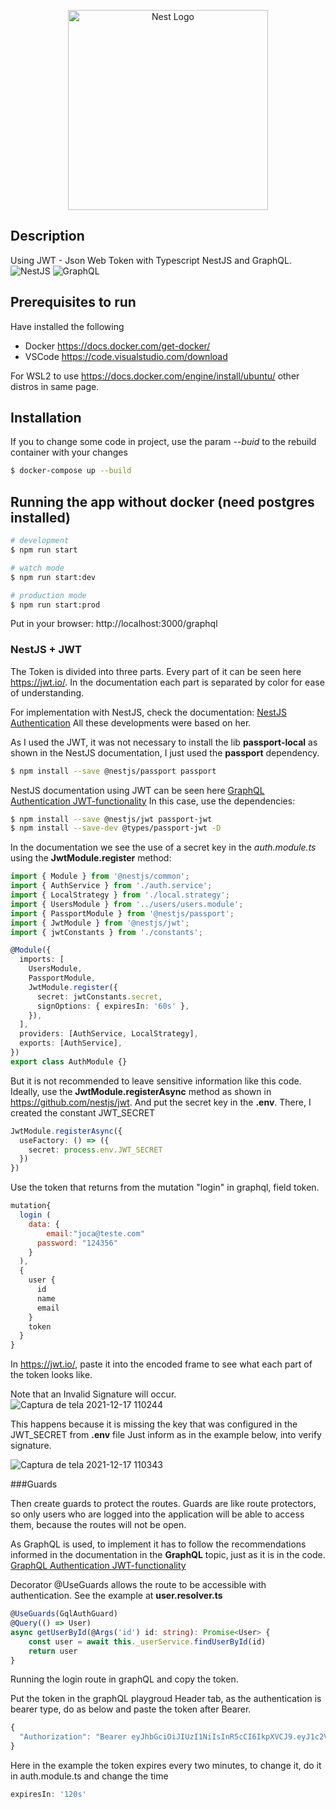 <p align="center">
  <a href="http://nestjs.com/" target="blank"><img src="https://nestjs.com/img/logo_text.svg" width="320" alt="Nest Logo" /></a>
</p>

## Description

Using JWT - Json Web Token with Typescript NestJS and GraphQL.
![NestJS](https://img.shields.io/badge/nestjs-%23E0234E.svg?style=for-the-badge&logo=nestjs&logoColor=white)
![GraphQL](https://img.shields.io/badge/-GraphQL-E10098?style=for-the-badge&logo=graphql&logoColor=white)

## Prerequisites to run

Have installed the following
- Docker https://docs.docker.com/get-docker/
- VSCode https://code.visualstudio.com/download

For WSL2 to use https://docs.docker.com/engine/install/ubuntu/ other distros in same page.

## Installation
If you to change some code in project, use the param *--buid* to the rebuild container with your changes
```bash
$ docker-compose up --build
```

## Running the app without docker (need postgres installed)

```bash
# development
$ npm run start

# watch mode
$ npm run start:dev

# production mode
$ npm run start:prod
```

Put in your browser: http://localhost:3000/graphql

### NestJS + JWT
The Token is divided into three parts. Every part of it can be seen here https://jwt.io/. In the documentation each part is separated by color for ease of understanding.

For implementation with NestJS, check the documentation: [NestJS Authentication](https://docs.nestjs.com/security/authentication)
All these developments were based on her.

As I used the JWT, it was not necessary to install the lib **passport-local** as shown in the NestJS documentation, I just used the **passport** dependency.
```bash
$ npm install --save @nestjs/passport passport
```

NestJS documentation using JWT can be seen here [GraphQL Authentication JWT-functionality](https://docs.nestjs.com/security/authentication#jwt-functionality)
In this case, use the dependencies: 
```bash
$ npm install --save @nestjs/jwt passport-jwt
$ npm install --save-dev @types/passport-jwt -D
```

In the documentation we see the use of a secret key in the *auth.module.ts* using the **JwtModule.register** method:
```typescript
import { Module } from '@nestjs/common';
import { AuthService } from './auth.service';
import { LocalStrategy } from './local.strategy';
import { UsersModule } from '../users/users.module';
import { PassportModule } from '@nestjs/passport';
import { JwtModule } from '@nestjs/jwt';
import { jwtConstants } from './constants';

@Module({
  imports: [
    UsersModule,
    PassportModule,
    JwtModule.register({
      secret: jwtConstants.secret,
      signOptions: { expiresIn: '60s' },
    }),
  ],
  providers: [AuthService, LocalStrategy],
  exports: [AuthService],
})
export class AuthModule {}
```

But it is not recommended to leave sensitive information like this code. Ideally, use the **JwtModule.registerAsync** method as shown in https://github.com/nestjs/jwt. And put the secret key in the **.env**. There, I created the constant JWT_SECRET
```typescript
JwtModule.registerAsync({
  useFactory: () => ({
    secret: process.env.JWT_SECRET
  })
})
```

Use the token that returns from the mutation "login" in graphql, field token.
```javascript
mutation{
  login (
    data: {
    	email:"joca@teste.com"
      password: "124356"
    }
  ),
  {
    user {
      id
      name
      email
    }
    token
  }
}
```

In https://jwt.io/, paste it into the encoded frame to see what each part of the token looks like. 

Note that an Invalid Signature will occur.
![Captura de tela 2021-12-17 110244](https://user-images.githubusercontent.com/66276069/146563967-8503dfa0-cacf-4cf7-9584-bddf00e99b0e.png)

This happens because it is missing the key that was configured in the JWT_SECRET from **.env** file
Just inform as in the example below, into verify signature.

![Captura de tela 2021-12-17 110343](https://user-images.githubusercontent.com/66276069/146564133-8a2f3f47-d1a8-4355-a4f8-9bb88b8deff6.png)

###Guards

Then create guards to protect the routes.
Guards are like route protectors, so only users who are logged into the application will be able to access them, because the routes will not be open.

As GraphQL is used, to implement it has to follow the recommendations informed in the documentation in the **GraphQL** topic, just as it is in the code.
[GraphQL Authentication JWT-functionality](https://docs.nestjs.com/security/authentication#jwt-functionality)

Decorator @UseGuards allows the route to be accessible with authentication.
See the example at **user.resolver.ts**

```typescript
@UseGuards(GqlAuthGuard)
@Query(() => User)
async getUserById(@Args('id') id: string): Promise<User> {
	const user = await this._userService.findUserById(id)
	return user
}
```

Running the login route in graphQL and copy the token.

Put the token in the graphQL playgroud Header tab, as the authentication is bearer type, do as below and paste the token after Bearer.
```typescript
{
  "Authorization": "Bearer eyJhbGciOiJIUzI1NiIsInR5cCI6IkpXVCJ9.eyJ1c2VybmFtZSI6IkrDs2NhIEJhY2FuaW5oYSIsInN1YiI6IjViODM0NTZjLWU1NzUtNGI4NC04ZGY2LThhYjdkNGUyMzk2MCIsImlhdCI6MTYzOTc2ODA5NywiZXhwIjoxNjM5NzY4MjE3fQ.5uN4wjOMbtbAHYlicE3_DySQtlhImCc4gFQzUfWnq4I"
}
```

Here in the example the token expires every two minutes, to change it, do it in auth.module.ts and change the time
```typescript
expiresIn: '120s'
```